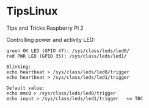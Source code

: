 # TipsLinux
Tips and Tricks Raspberry Pi 2


Controlling power and activity LED:

    green OK LED (GPIO 47): /sys/class/leds/led0/
    red PWR LED (GPIO 35): /sys/class/leds/led1/

    Blinking:
    echo heartbeat > /sys/class/leds/led0/trigger
    echo heartbeat > /sys/class/leds/led1/trigger
    
    Default value:
    echo mmc0 > /sys/class/leds/led0/trigger
    echo input > /sys/class/leds/led1/trigger   <= TBC
